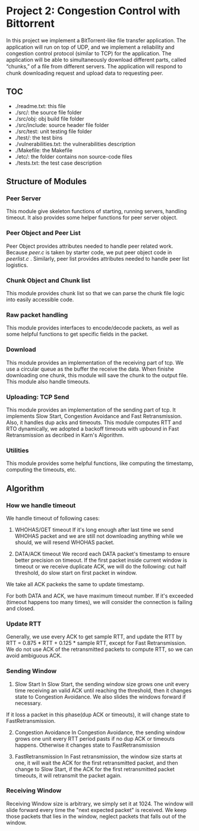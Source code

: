 Project 2: Congestion Control with Bittorrent
======

In this project we implement a BitTorrent-like ﬁle transfer application.
The application will run on top of UDP, and we implement a reliability and congestion control protocol (similar to TCP) for the application.
The application will be able to simultaneously download different parts, called “chunks,” of a ﬁle from different servers.
The application will respond to chunk downloading request and upload data to requesting peer.


TOC
------

* ./readme.txt: this file
* ./src/: the source file folder
* ./src/obj: obj build file folder
* ./src/include: source header file folder
* ./src/test: unit testing file folder
* ./test/: the test bins
* ./vulnerabilities.txt: the vulnerabilities description
* ./Makefile: the Makefile
* ./etc/: the folder contains non source-code files
* ./tests.txt: the test case description


Structure of Modules
------

### Peer Server
This module give skeleton functions of starting, running servers, handling timeout.
It also provides some helper functions for peer server object.

### Peer Object and Peer List
Peer Object provides attributes needed to handle peer related work.
Because *peer.c* is taken by starter code, we put peer object code in *peerlist.c* .
Similarly, peer list provides attributes needed to handle peer list logistics.


### Chunk Object and Chunk list
This module provides chunk list so that we can parse the chunk file logic into easily accessible code.

### Raw packet handling
This module provides interfaces to encode/decode packets, as well as some helpful functions to get specific fields in the packet.

### Download
This module provides an implementation of the receiving part of tcp. We use a circular queue as the buffer the receive the data.
When finishe downloading one chunk, this module will save the chunk to the output file.
This module also handle timeouts.

### Uploading: TCP Send
This module provides an implementation of the sending part of tcp. It implements Slow Start, Congestion Avoidance and Fast Retransmission.
Also, it handles dup acks and timeouts. 
This module computes RTT and RTO dynamically, we adopted a backoff timeouts with upbound in Fast Retransmission as decribed in Karn's Algorithm.

### Utilities
This module provides some helpful functions, like computing the timestamp, computing the timeouts, etc.

Algorithm
------

### How we handle timeout

We handle timeout of following cases:

1. WHOHAS/GET timeout
If it's long enough after last time we send WHOHAS packet and we are still not downloading anything while we should,
we will resend WHOHAS packet.

2. DATA/ACK timeout
We record each DATA packet's timestamp to ensure better precision on timeout.
If the first packet inside current window is timeout or we receive duplicate ACK, we will do the following:
cut half threshold, do slow start on first packet in window.

We take all ACK packeks the same to update timestamp.

For both DATA and ACK, we have maximum timeout number.
If it's exceeded (timeout happens too many times), we will consider the connection is failing and closed.

### Update RTT

Generally, we use every ACK to get sample RTT, and update the RTT by RTT = 0.875 * RTT + 0.125 * sample RTT, 
except for Fast Retransmission. We do not use ACK of the retransmitted packets to compute RTT, so we can avoid ambiguous ACK.

### Sending Window

1. Slow Start
In Slow Start, the sending window size grows one unit every time receiving an valid ACK until reaching the threshold, 
then it changes state to Congestion Avoidance. We also slides the windows forward if necessary.

If it loss a packet in this phase(dup ACK or timeouts), it will change state to FastRetransmission.

2. Congestion Avoidance
In Congestion Avoidance, the sending window grows one unit every RTT period pasts if no dup ACK or timeouts happens. Otherwise it changes state to FastRetransmission

3. FastRetransmission
In Fast retransmission, the window size starts at one, it will wait the ACK for the first retransmitted packet, and then change to Slow Start, if the ACK for the first 
retransmitted packet timeouts, it will retransmit the packet again. 

### Receiving Window

Receiving Window size is arbitrary, we simply set it at 1024. The window will slide forward every time the "next expected packet" is received. We keep those packets that lies in the window, neglect packets that falls out of the window.

